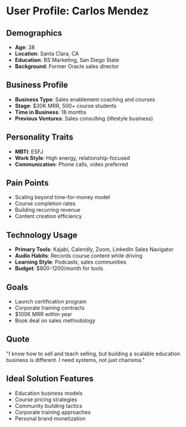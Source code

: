 # User Profile: Carlos Mendez

## Demographics
- **Age**: 38
- **Location**: Santa Clara, CA
- **Education**: BS Marketing, San Diego State
- **Background**: Former Oracle sales director

## Business Profile
- **Business Type**: Sales enablement coaching and courses
- **Stage**: $30K MRR, 500+ course students
- **Time in Business**: 18 months
- **Previous Ventures**: Sales consulting (lifestyle business)

## Personality Traits
- **MBTI**: ESFJ
- **Work Style**: High energy, relationship-focused
- **Communication**: Phone calls, video preferred

## Pain Points
- Scaling beyond time-for-money model
- Course completion rates
- Building recurring revenue
- Content creation efficiency

## Technology Usage
- **Primary Tools**: Kajabi, Calendly, Zoom, LinkedIn Sales Navigator
- **Audio Habits**: Records course content while driving
- **Learning Style**: Podcasts, sales communities
- **Budget**: $800-1200/month for tools

## Goals
- Launch certification program
- Corporate training contracts
- $100K MRR within year
- Book deal on sales methodology

## Quote
"I know how to sell and teach selling, but building a scalable education business is different. I need systems, not just charisma."

## Ideal Solution Features
- Education business models
- Course pricing strategies
- Community building tactics
- Corporate training approaches
- Personal brand monetization